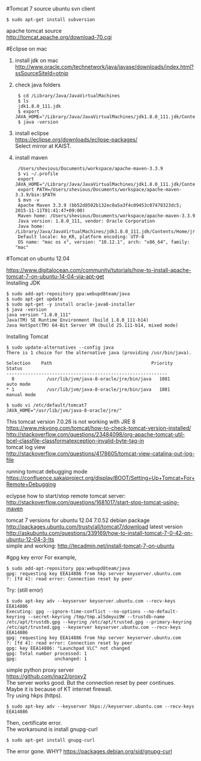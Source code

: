 #Tomcat 7 source
ubuntu svn client

    $ sudo apt-get install subversion
        
apache tomcat source  
http://tomcat.apache.org/download-70.cgi  

#Eclipse on mac

1. install jdk on mac  
  http://www.oracle.com/technetwork/java/javase/downloads/index.html?ssSourceSiteId=otnjp
2. check java folders

        $ cd /Library/Java/JavaVirtualMachines
        $ ls
        jdk1.8.0_111.jdk
        $ export JAVA_HOME="/Library/Java/JavaVirtualMachines/jdk1.8.0_111.jdk/Contents/Home"
        $ java -version  
        
3. install eclipse  
  https://eclipse.org/downloads/eclipse-packages/  
  Select mirror at KAIST.
4. install maven  

        /Users/shevious/Documents/workspace/apache-maven-3.3.9
        $ vi ~/.profile
        export JAVA_HOME="/Library/Java/JavaVirtualMachines/jdk1.8.0_111.jdk/Contents/Home"
        export PATH=/Users/shevious/Documents/workspace/apache-maven-3.3.9/bin:$PATH
        $ mvn -v
        Apache Maven 3.3.9 (bb52d8502b132ec0a5a3f4c09453c07478323dc5; 2015-11-11T01:41:47+09:00)
        Maven home: /Users/shevious/Documents/workspace/apache-maven-3.3.9
        Java version: 1.8.0_111, vendor: Oracle Corporation
        Java home: /Library/Java/JavaVirtualMachines/jdk1.8.0_111.jdk/Contents/Home/jre
        Default locale: ko_KR, platform encoding: UTF-8
        OS name: "mac os x", version: "10.12.1", arch: "x86_64", family: "mac"
       
#Tomcat on ubuntu 12.04

https://www.digitalocean.com/community/tutorials/how-to-install-apache-tomcat-7-on-ubuntu-14-04-via-apt-get  
Installing JDK

    $ sudo add-apt-repository ppa:webupd8team/java
    $ sudo apt-get update
    $ sudo apt-get -y install oracle-java8-installer
    $ java -version
    java version "1.8.0_111"
    Java(TM) SE Runtime Environment (build 1.8.0_111-b14)
    Java HotSpot(TM) 64-Bit Server VM (build 25.111-b14, mixed mode)
    
Installing Tomcat 

    $ sudo update-alternatives --config java
    There is 1 choice for the alternative java (providing /usr/bin/java).

    Selection    Path                                     Priority   Status
    ------------------------------------------------------------
      0            /usr/lib/jvm/java-8-oracle/jre/bin/java   1081      auto mode
    * 1            /usr/lib/jvm/java-8-oracle/jre/bin/java   1081      manual mode
    
    $ sudo vi /etc/default/tomcat7
    JAVA_HOME="/usr/lib/jvm/java-8-oracle/jre/"

This tomcat version 7.0.26 is not working with JRE 8  
https://www.mkyong.com/tomcat/how-to-check-tomcat-version-installed/  
http://stackoverflow.com/questions/23484098/org-apache-tomcat-util-bcel-classfile-classformatexception-invalid-byte-tag-in  
tomcat log view  
http://stackoverflow.com/questions/4178605/tomcat-view-catalina-out-log-file  

running tomcat debugging mode  
https://confluence.sakaiproject.org/display/BOOT/Setting+Up+Tomcat+For+Remote+Debugging  

eclypse how to start/stop remote tomcat server:  
http://stackoverflow.com/questions/1681017/start-stop-tomcat-using-maven  

tomcat 7 versions for ubuntu 12.04
7.0.52 debian package  
http://packages.ubuntu.com/trusty/all/tomcat7/download 
latest version  
http://askubuntu.com/questions/339169/how-to-install-tomcat-7-0-42-on-ubuntu-12-04-3-lts  
simple and working:
http://tecadmin.net/install-tomcat-7-on-ubuntu  

#gpg key error
For example,

    $ sudo add-apt-repository ppa:webupd8team/java
    gpg: requesting key EEA14886 from hkp server keyserver.ubuntu.com
    ?: [fd 4]: read error: Connection reset by peer

Try: (still error)

    $ sudo apt-key adv --keyserver keyserver.ubuntu.com --recv-keys  EEA14886
    Executing: gpg --ignore-time-conflict --no-options --no-default-keyring --secret-keyring /tmp/tmp.alSdmyui9W --trustdb-name /etc/apt/trustdb.gpg --keyring /etc/apt/trusted.gpg --primary-keyring /etc/apt/trusted.gpg --keyserver keyserver.ubuntu.com --recv-keys EEA14886
    gpg: requesting key EEA14886 from hkp server keyserver.ubuntu.com
    ?: [fd 4]: read error: Connection reset by peer
    gpg: key EEA14886: "Launchpad VLC" not changed
    gpg: Total number processed: 1
    gpg:              unchanged: 1

simple python proxy server  
https://github.com/inaz2/proxy2  
The server works good. But the connection reset by peer continues.  
Maybe it is because of KT internet firewall.  
Try using hkps (https).

    $ sudo apt-key adv --keyserver hkps://keyserver.ubuntu.com --recv-keys  EEA14886

Then, certificate error.  
The workaround is install gnupg-curl

    $ sudo apt-get install gnupg-curl
    
The error gone. WHY?
https://packages.debian.org/sid/gnupg-curl  

